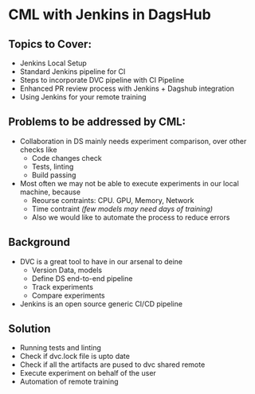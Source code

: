# CML with Jenkins in DagsHub

## Topics to Cover:

- Jenkins Local Setup
- Standard Jenkins pipeline for CI
- Steps to incorporate DVC pipeline with CI Pipeline
- Enhanced PR review process with Jenkins + Dagshub integration
- Using Jenkins for your remote training

## Problems to be addressed by CML:

- Collaboration in DS mainly needs experiment comparison, over other checks like
  - Code changes check
  - Tests, linting
  - Build passing
- Most often we may not be able to execute experiments in our local machine, because
  - Reourse contraints: CPU. GPU, Memory, Network
  - Time contraint _(few models may need days of training)_
  - Also we would like to automate the process to reduce errors

## Background

- DVC is a great tool to have in our arsenal to deine
  - Version Data, models
  - Define DS end-to-end pipeline
  - Track experiments
  - Compare experiments
- Jenkins is an open source generic CI/CD pipeline

## Solution

- Running tests and linting
- Check if dvc.lock file is upto date
- Check if all the artifacts are pused to dvc shared remote
- Execute experiment on behalf of the user
- Automation of remote training
